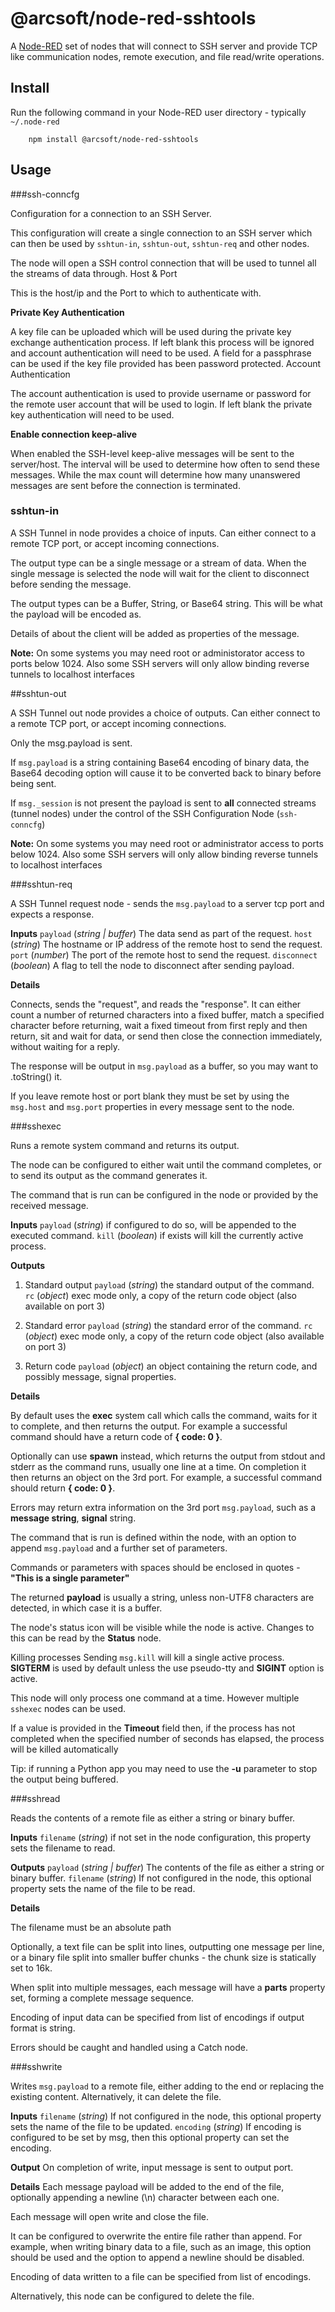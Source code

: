 @arcsoft/node-red-sshtools
=======================

A <a href="http://nodered.org" target="_new">Node-RED</a> set of nodes that will connect to SSH server
and provide TCP like communication nodes, remote execution, and file read/write operations.

Install
-------

Run the following command in your Node-RED user directory - typically `~/.node-red`

        npm install @arcsoft/node-red-sshtools

Usage
-----

###ssh-conncfg

Configuration for a connection to an SSH Server.

This configuration will create a single connection to an SSH server which can then be used by `sshtun-in`, `sshtun-out`, `sshtun-req` and other nodes.

The node will open a SSH control connection that will be used to tunnel all the streams of data through.
Host & Port

This is the host/ip and the Port to which to authenticate with.

**Private Key Authentication**

A key file can be uploaded which will be used during the private key exchange authentication process. If left blank this process will be ignored and account authentication will need to be used. A field for a passphrase can be used if the key file provided has been password protected.
Account Authentication

The account authentication is used to provide username or password for the remote user account that will be used to login. If left blank the private key authentication will need to be used.

**Enable connection keep-alive**

When enabled the SSH-level keep-alive messages will be sent to the server/host. The interval will be used to determine how often to send these messages. While the max count will determine how many unanswered messages are sent before the connection is terminated.



### sshtun-in

A SSH Tunnel in node provides a choice of inputs. Can either connect to a remote TCP port, or accept incoming connections.

The output type can be a single message or a stream of data. When the single message is selected the node will wait for the client to disconnect before sending the message.

The output types can be a Buffer, String, or Base64 string. This will be what the payload will be encoded as.

Details of about the client will be added as properties of the message.

**Note:** On some systems you may need root or administorator access to ports below 1024. Also some SSH servers will only allow binding reverse tunnels to localhost interfaces



##sshtun-out

A SSH Tunnel out node provides a choice of outputs. Can either connect to a remote TCP port, or accept incoming connections.

Only the msg.payload is sent.

If `msg.payload` is a string containing Base64 encoding of binary data, the Base64 decoding option will cause it to be converted back to binary before being sent.

If `msg._session` is not present the payload is sent to **all** connected streams (tunnel nodes) under the control of the SSH Configuration Node (`ssh-conncfg`)

**Note:** On some systems you may need root or administrator access to ports below 1024. Also some SSH servers will only allow binding reverse tunnels to localhost interfaces



###sshtun-req

A SSH Tunnel request node - sends the `msg.payload` to a server tcp port and expects a response.

**Inputs**
`payload` (*string | buffer*)
    The data send as part of the request.
`host` (*string*)
    The hostname or IP address of the remote host to send the request.
`port` (*number*)
    The port of the remote host to send the request.
`disconnect` (*boolean*)
    A flag to tell the node to disconnect after sending payload.

**Details**

Connects, sends the "request", and reads the "response". It can either count a number of returned characters into a fixed buffer, match a specified character before returning, wait a fixed timeout from first reply and then return, sit and wait for data, or send then close the connection immediately, without waiting for a reply.

The response will be output in `msg.payload` as a buffer, so you may want to .toString() it.

If you leave remote host or port blank they must be set by using the `msg.host` and `msg.port` properties in every message sent to the node.



###sshexec

Runs a remote system command and returns its output.

The node can be configured to either wait until the command completes, or to send its output as the command generates it.

The command that is run can be configured in the node or provided by the received message.

**Inputs**
`payload` (*string*)
    if configured to do so, will be appended to the executed command.
`kill` (*boolean*)
    if exists will kill the currently active process.

**Outputs**
1. Standard output
`payload` (*string*)
    the standard output of the command.
`rc` (*object*)
    exec mode only, a copy of the return code object (also available on port 3)

2. Standard error
`payload` (*string*)
    the standard error of the command.
`rc` (*object*)
    exec mode only, a copy of the return code object (also available on port 3)

3. Return code
`payload` (*object*)
    an object containing the return code, and possibly message, signal properties.

**Details**

By default uses the **exec** system call which calls the command, waits for it to complete, and then returns the output. For example a successful command should have a return code of **{ code: 0 }**.

Optionally can use **spawn** instead, which returns the output from stdout and stderr as the command runs, usually one line at a time. On completion it then returns an object on the 3rd port. For example, a successful command should return **{ code: 0 }**.

Errors may return extra information on the 3rd port `msg.payload`, such as a **message string**, **signal** string.

The command that is run is defined within the node, with an option to append `msg.payload` and a further set of parameters.

Commands or parameters with spaces should be enclosed in quotes - **"This is a single parameter"**

The returned **payload** is usually a string, unless non-UTF8 characters are detected, in which case it is a buffer.

The node's status icon will be visible while the node is active. Changes to this can be read by the **Status** node.

Killing processes
Sending `msg.kill` will kill a single active process. **SIGTERM** is used by default unless the use pseudo-tty and **SIGINT** option is active.

This node will only process one command at a time. However multiple `sshexec` nodes can be used.

If a value is provided in the **Timeout** field then, if the process has not completed when the specified number of seconds has elapsed, the process will be killed automatically

Tip: if running a Python app you may need to use the **-u** parameter to stop the output being buffered.



###sshread

Reads the contents of a remote file as either a string or binary buffer.

**Inputs**
`filename` (*string*)
    if not set in the node configuration, this property sets the filename to read.

**Outputs**
`payload` (*string | buffer*)
    The contents of the file as either a string or binary buffer.
`filename` (*string*)
    If not configured in the node, this optional property sets the name of the file to be read.

**Details**

The filename must be an absolute path

Optionally, a text file can be split into lines, outputting one message per line, or a binary file split into smaller buffer chunks - the chunk size is statically set to 16k.

When split into multiple messages, each message will have a **parts** property set, forming a complete message sequence.

Encoding of input data can be specified from list of encodings if output format is string.

Errors should be caught and handled using a Catch node.



###sshwrite

Writes `msg.payload` to a remote file, either adding to the end or replacing the existing content. Alternatively, it can delete the file.

**Inputs**
`filename` (*string*)
    If not configured in the node, this optional property sets the name of the file to be updated.
`encoding` (*string*)
    If encoding is configured to be set by msg, then this optional property can set the encoding. 

**Output**
On completion of write, input message is sent to output port.

**Details**
Each message payload will be added to the end of the file, optionally appending a newline (\n) character between each one.

Each message will open write and close the file.

It can be configured to overwrite the entire file rather than append. For example, when writing binary data to a file, such as an image, this option should be used and the option to append a newline should be disabled.

Encoding of data written to a file can be specified from list of encodings.

Alternatively, this node can be configured to delete the file.


